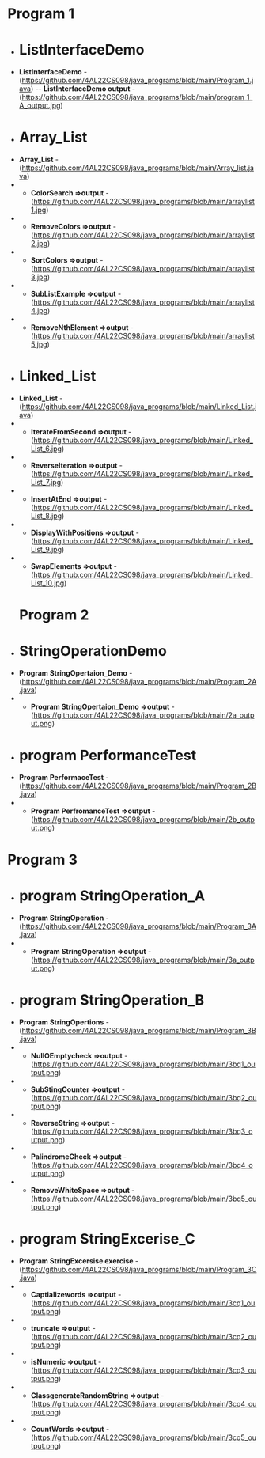 
 # Program 1 
- # ListInterfaceDemo
- **ListInterfaceDemo** - (https://github.com/4AL22CS098/java_programs/blob/main/Program_1.java)
-- **ListInterfaceDemo output** - (https://github.com/4AL22CS098/java_programs/blob/main/program_1_A_output.jpg)
- # Array_List
- **Array_List** - (https://github.com/4AL22CS098/java_programs/blob/main/Array_list.java)
- -  **ColorSearch  =>output** - (https://github.com/4AL22CS098/java_programs/blob/main/arraylist1.jpg)
- - **RemoveColors =>output** - (https://github.com/4AL22CS098/java_programs/blob/main/arraylist2.jpg)
- - **SortColors =>output** - (https://github.com/4AL22CS098/java_programs/blob/main/arraylist3.jpg)
- - **SubListExample =>output** - (https://github.com/4AL22CS098/java_programs/blob/main/arraylist4.jpg)
- - **RemoveNthElement =>output** - (https://github.com/4AL22CS098/java_programs/blob/main/arraylist5.jpg)
-  # Linked_List
-  **Linked_List** -(https://github.com/4AL22CS098/java_programs/blob/main/Linked_List.java)
- - **IterateFromSecond =>output** - (https://github.com/4AL22CS098/java_programs/blob/main/Linked_List_6.jpg)
- - **ReverseIteration =>output** - (https://github.com/4AL22CS098/java_programs/blob/main/Linked_List_7.jpg)
- - **InsertAtEnd =>output** - (https://github.com/4AL22CS098/java_programs/blob/main/Linked_List_8.jpg)
- - **DisplayWithPositions =>output** - (https://github.com/4AL22CS098/java_programs/blob/main/Linked_List_9.jpg)
- - **SwapElements =>output** - (https://github.com/4AL22CS098/java_programs/blob/main/Linked_List_10.jpg)
  # Program 2
- # StringOperationDemo
- **Program StringOpertaion_Demo** -(https://github.com/4AL22CS098/java_programs/blob/main/Program_2A.java)
- - **Program StringOpertaion_Demo =>output** -(https://github.com/4AL22CS098/java_programs/blob/main/2a_output.png)
-  # program PerformanceTest
- **Program PerformaceTest** -(https://github.com/4AL22CS098/java_programs/blob/main/Program_2B.java)
- - **Program PerfromanceTest =>output** -(https://github.com/4AL22CS098/java_programs/blob/main/2b_output.png)
 # Program 3
- # program StringOperation_A
- **Program StringOperation** -(https://github.com/4AL22CS098/java_programs/blob/main/Program_3A.java)
- - **Program StringOperation =>output** -(https://github.com/4AL22CS098/java_programs/blob/main/3a_output.png)
- # program  StringOperation_B
-  **Program StringOpertions** -(https://github.com/4AL22CS098/java_programs/blob/main/Program_3B.java)
- - **NullOEmptycheck =>output** -(https://github.com/4AL22CS098/java_programs/blob/main/3bq1_output.png)
- - **SubStingCounter =>output** -(https://github.com/4AL22CS098/java_programs/blob/main/3bq2_output.png)
- - **ReverseString =>output** -(https://github.com/4AL22CS098/java_programs/blob/main/3bq3_output.png)
- - **PalindromeCheck =>output** -(https://github.com/4AL22CS098/java_programs/blob/main/3bq4_output.png)
- - **RemoveWhiteSpace =>output** -(https://github.com/4AL22CS098/java_programs/blob/main/3bq5_output.png)
-  # program  StringExcerise_C
-  **Program StringExcersise exercise** -(https://github.com/4AL22CS098/java_programs/blob/main/Program_3C.java)
- - **Captializewords =>output** -(https://github.com/4AL22CS098/java_programs/blob/main/3cq1_output.png)
- - **truncate =>output** -(https://github.com/4AL22CS098/java_programs/blob/main/3cq2_output.png)
- - **isNumeric =>output** -(https://github.com/4AL22CS098/java_programs/blob/main/3cq3_output.png)
- - **ClassgenerateRandomString =>output** -(https://github.com/4AL22CS098/java_programs/blob/main/3cq4_output.png)
- - **CountWords =>output** -(https://github.com/4AL22CS098/java_programs/blob/main/3cq5_output.png)

